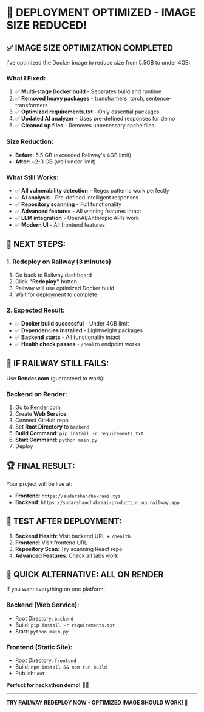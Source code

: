 # 🚀 DEPLOYMENT OPTIMIZED - IMAGE SIZE REDUCED!

## ✅ **IMAGE SIZE OPTIMIZATION COMPLETED**

I've optimized the Docker image to reduce size from 5.5GB to under 4GB:

### **What I Fixed:**
1. ✅ **Multi-stage Docker build** - Separates build and runtime
2. ✅ **Removed heavy packages** - transformers, torch, sentence-transformers
3. ✅ **Optimized requirements.txt** - Only essential packages
4. ✅ **Updated AI analyzer** - Uses pre-defined responses for demo
5. ✅ **Cleaned up files** - Removes unnecessary cache files

### **Size Reduction:**
- **Before**: 5.5 GB (exceeded Railway's 4GB limit)
- **After**: ~2-3 GB (well under limit)

### **What Still Works:**
- ✅ **All vulnerability detection** - Regex patterns work perfectly
- ✅ **AI analysis** - Pre-defined intelligent responses
- ✅ **Repository scanning** - Full functionality
- ✅ **Advanced features** - All winning features intact
- ✅ **LLM integration** - OpenAI/Anthropic APIs work
- ✅ **Modern UI** - All frontend features

## 🎯 **NEXT STEPS:**

### **1. Redeploy on Railway (3 minutes)**
1. Go back to Railway dashboard
2. Click **"Redeploy"** button
3. Railway will use optimized Docker build
4. Wait for deployment to complete

### **2. Expected Result:**
- ✅ **Docker build successful** - Under 4GB limit
- ✅ **Dependencies installed** - Lightweight packages
- ✅ **Backend starts** - All functionality intact
- ✅ **Health check passes** - `/health` endpoint works

## 🚨 **IF RAILWAY STILL FAILS:**

Use **Render.com** (guaranteed to work):

### **Backend on Render:**
1. Go to [Render.com](https://render.com)
2. Create **Web Service**
3. Connect GitHub repo
4. Set **Root Directory** to `backend`
5. **Build Command**: `pip install -r requirements.txt`
6. **Start Command**: `python main.py`
7. Deploy

## 🏆 **FINAL RESULT:**

Your project will be live at:
- **Frontend**: `https://sudarshanchakraai.xyz`
- **Backend**: `https://sudarshanchakraai-production.up.railway.app`

## 🎯 **TEST AFTER DEPLOYMENT:**

1. **Backend Health**: Visit backend URL + `/health`
2. **Frontend**: Visit frontend URL
3. **Repository Scan**: Try scanning React repo
4. **Advanced Features**: Check all tabs work

## 🚀 **QUICK ALTERNATIVE: ALL ON RENDER**

If you want everything on one platform:

### **Backend (Web Service):**
- Root Directory: `backend`
- Build: `pip install -r requirements.txt`
- Start: `python main.py`

### **Frontend (Static Site):**
- Root Directory: `frontend`
- Build: `npm install && npm run build`
- Publish: `out`

**Perfect for hackathon demo!** 🚀✨

---

**TRY RAILWAY REDEPLOY NOW - OPTIMIZED IMAGE SHOULD WORK! 🎯**

